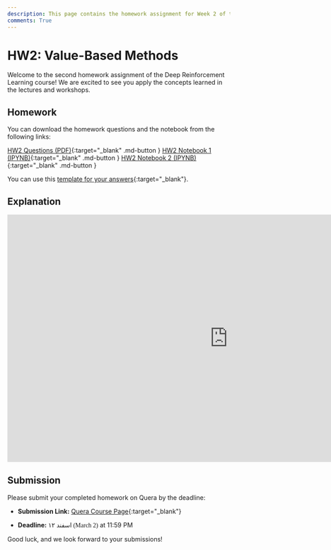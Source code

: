 ```yaml
---
description: This page contains the homework assignment for Week 2 of the Deep Reinforcement Learning course, focusing on value-based methods.
comments: True
---
```


# HW2: Value-Based Methods

Welcome to the second homework assignment of the Deep Reinforcement Learning course! We are excited to see you apply the concepts learned in the lectures and workshops.

## Homework

You can download the homework questions and the notebook from the following links:

[HW2 Questions (PDF)](https://raw.githubusercontent.com/DeepRLCourse/Homework-2-Questions/refs/heads/main/HW2_Questions.pdf){:target="_blank" .md-button }
[HW2 Notebook 1 (IPYNB)](https://raw.githubusercontent.com/DeepRLCourse/Homework-2-Questions/refs/heads/main/HW2_P1_SARSA_and_QLearning.ipynb){:target="_blank" .md-button }
[HW2 Notebook 2 (IPYNB)](https://raw.githubusercontent.com/DeepRLCourse/Homework-2-Questions/refs/heads/main/HW2_P2_DQN_vs_DDQN.ipynb){:target="_blank" .md-button }

You can use this [template for your answers](https://github.com/DeepRLCourse/Homework-2-Template){:target="_blank"}.

## Explanation

<iframe width="996" height="560" src="https://www.youtube.com/embed/C9zHIU8GOrc" title="YouTube video player" frameborder="0" allow="accelerometer; autoplay; clipboard-write; encrypted-media; gyroscope; picture-in-picture; web-share" referrerpolicy="strict-origin-when-cross-origin" allowfullscreen></iframe>

## Submission

Please submit your completed homework on Quera by the deadline:

- **Submission Link:** [Quera Course Page](https://quera.org/course/add_to_course/course/20598/){:target="_blank"}

- **Deadline:** <span style="direction: rtl;font-family: Vazirmatn;">۱۲ اسفند (March 2)</span> at 11:59 PM

Good luck, and we look forward to your submissions!
